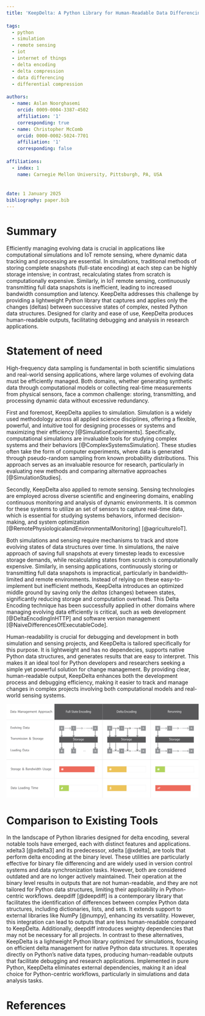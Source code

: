 ```yaml
---
title: 'KeepDelta: A Python Library for Human-Readable Data Differencing'

tags:
  - python
  - simulation
  - remote sensing
  - iot
  - internet of things
  - delta encoding
  - delta compression
  - data differencing
  - differential compression

authors:
  - name: Aslan Noorghasemi 
    orcid: 0009-0004-3387-4502
    affiliation: '1'
    corresponding: true
  - name: Christopher McComb
    orcid: 0000-0002-5024-7701
    affiliation: '1'
    corresponding: false
  
affiliations:
  - index: 1
    name: Carnegie Mellon University, Pittsburgh, PA, USA
   

date: 1 January 2025
bibliography: paper.bib
---
```



# Summary

Efficiently managing evolving data is crucial in applications like computational simulations and IoT remote sensing, where dynamic data tracking and processing are essential. In simulations, traditional methods of storing complete snapshots (full-state encoding) at each step can be highly storage intensive; in contrast, recalculating states from scratch is computationally expensive. Similarly, in IoT remote sensing, continuously transmitting full data snapshots is inefficient, leading to increased bandwidth consumption and latency.
KeepDelta addresses this challenge by providing a lightweight Python library that captures and applies only the changes (deltas) between successive states of complex, nested Python data structures. Designed for clarity and ease of use, KeepDelta produces human-readable outputs, facilitating debugging and analysis in research applications.


# Statement of need

High-frequency data sampling is fundamental in both scientific simulations and real-world sensing applications, where large volumes of evolving data must be efficiently managed. Both domains, whether generating synthetic data through computational models or collecting real-time measurements from physical sensors, face a common challenge: storing, transmitting, and processing dynamic data without excessive redundancy.

First and foremost, KeepDelta applies to simulation. Simulation is a widely used methodology across all applied science disciplines, offering a flexible, powerful, and intuitive tool for designing processes or systems and maximizing their efficiency [@SimulationExperiments]. Specifically, computational simulations are invaluable tools for studying complex systems and their behaviors [@ComplexSystemsSimulation]. These studies often take the form of computer experiments, where data is generated through pseudo-random sampling from known probability distributions. This approach serves as an invaluable resource for research, particularly in evaluating new methods and comparing alternative approaches [@SimulationStudies]. 

Secondly, KeepDelta also applied to remote sensing. Sensing technologies are employed across diverse scientific and engineering domains, enabling continuous monitoring and analysis of dynamic environments. It is common for these systems to utilize an set of sensors to capture real-time data, which is essential for studying systems behaviors, informed decision-making, and system optimization [@RemotePhysiologicalandEnvironmentalMonitoring] [@agricultureIoT].

Both simulations and sensing require mechanisms to track and store evolving states of data structures over time. In simulations, the naive approach of saving full snapshots at every timestep leads to excessive storage demands, while recalculating states from scratch is computationally expensive. Similarly, in sensing applications, continuously storing or transmitting full data snapshots is impractical, particularly in bandwidth-limited and remote environments. Instead of relying on these easy-to-implement but inefficient methods, KeepDelta introduces an optimized middle ground by saving only the _deltas_ (changes) between states, significantly reducing storage and computation overhead. This Delta Encoding technique has been successfully applied in other domains where managing evolving data efficiently is critical, such as web development [@DeltaEncodingInHTTP] and software version management [@NaiveDifferencesOfExecutableCode].

Human-readability is crucial for debugging and development in both simulation and sensing projects, and KeepDelta is tailored specifically for this purpose. It is lightweight and has no dependecies, supports native Python data structures, and generates results that are easy to interpret. This makes it an ideal tool for Python developers and researchers seeking a simple yet powerful solution for change management. By providing clear, human-readable output, KeepDelta enhances both the development process and debugging efficiency, making it easier to track and manage changes in complex projects involving both computational models and real-world sensing systems.

![Comparison of data management approaches in evolving systems. Full-state encoding incurs high storage and bandwidth costs, while delta encoding saves only changes for efficiency. Rerunning reduces storage but increases computation and is often impractical for sensing real-world data. The bottom gradients illustrate trade-offs: storage/bandwidth decrease left to right, while data loading time increases.](./assets/comparison.png)


# Comparison to Existing Tools

In the landscape of Python libraries designed for delta encoding, several notable tools have emerged, each with distinct features and applications.
xdelta3 [@xdelta3] and its predecessor, xdelta [@xdelta], are tools that perform delta encoding at the binary level. These utilities are particularly effective for binary file differencing and are widely used in version control systems and data synchronization tasks. However, both are considered outdated and are no longer actively maintained. Their operation at the binary level results in outputs that are not human-readable, and they are not tailored for Python data structures, limiting their applicability in Python-centric workflows.
deepdiff [@deepdiff] is a contemporary library that facilitates the identification of differences between complex Python data structures, including dictionaries, lists, and sets. It extends support to external libraries like NumPy [@numpy], enhancing its versatility. However, this integration can lead to outputs that are less human-readable compared to KeepDelta. Additionally, deepdiff introduces weighty dependencies that may not be necessary for all projects.
In contrast to these alternatives, KeepDelta is a lightweight Python library optimized for simulations, focusing on efficient delta management for native Python data structures. It operates directly on Python’s native data types, producing human-readable outputs that facilitate debugging and research applications. Implemented in pure Python, KeepDelta eliminates external dependencies, making it an ideal choice for Python-centric workflows, particularly in simulations and data analysis tasks.

# References